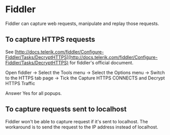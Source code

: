 # Fiddler

Fiddler can capture web requests, manipulate and replay those requests.

## To capture HTTPS requests

See [http://docs.telerik.com/fiddler/Configure-Fiddler/Tasks/DecryptHTTPS](http://docs.telerik.com/fiddler/Configure-Fiddler/Tasks/DecryptHTTPS) for fiddler's official document.

Open fiddler → Select the Tools menu → Select the Options menu → Switch to the HTTPS tab page → Tick the Capture HTTPS CONNECTS and Decrypt HTTPS Traffic

Answer Yes for all popups.

## To capture requests sent to localhost

Fiddler won't be able to capture request if it's sent to localhost. The workaround is to send the request to the IP address instead of localhost.

